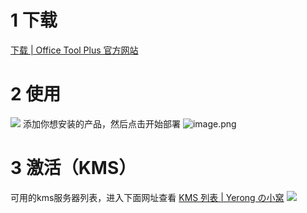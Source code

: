 # 1 下载
[下载 | Office Tool Plus 官方网站](https://otp.landian.vip/zh-cn/download.html)
# 2 使用
![](https://wanwurong.oss-cn-beijing.aliyuncs.com/picgo/202305231050317.png)
添加你想安装的产品，然后点击开始部署
![image.png](https://wanwurong.oss-cn-beijing.aliyuncs.com/picgo/202305231051217.png)
# 3 激活（KMS）
可用的kms服务器列表，进入下面网址查看
[KMS 列表 | Yerong の小窝](https://www.coolhub.top/tech-articles/kms_list.html)
![](https://wanwurong.oss-cn-beijing.aliyuncs.com/picgo/202305231054275.png)
